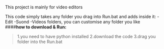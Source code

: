 
This project is mainly for video editors

This code simply takes any folder you drag into Run.bat and adds inside it:
-Edit
-Suond 
-Videos
folders, you can customise any folder you like
####**how to download & Run:**
>1.you need to have python installed
>2.download the code 
>3.drag you folder into the Run.bat


